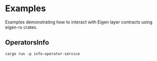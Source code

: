 # Examples

Examples demonstrating how to interact with Eigen layer contracts using eigen-rs crates.

## OperatorsInfo

```
cargo run -p info-operator-service
```
